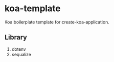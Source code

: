 # koa-template

Koa boilerplate template for create-koa-application.

## Library
1. dotenv
2. sequalize